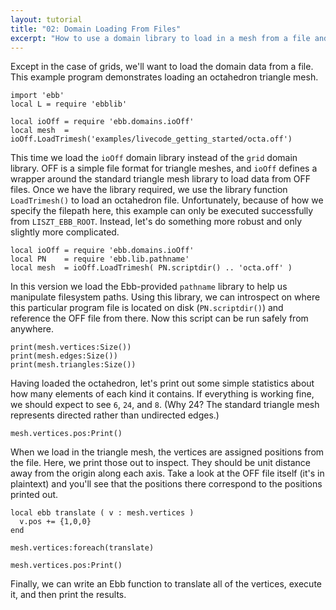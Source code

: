 ```yaml
---
layout: tutorial
title: "02: Domain Loading From Files"
excerpt: "How to use a domain library to load in a mesh from a file and some very basic statistics and computations on that mesh; We use an octahedron to demonstrate."
---
```




Except in the case of grids, we'll want to load the domain data from a file.  This example program demonstrates loading an octahedron triangle mesh.

```
import 'ebb'
local L = require 'ebblib'

local ioOff = require 'ebb.domains.ioOff'
local mesh  = ioOff.LoadTrimesh('examples/livecode_getting_started/octa.off')
```

This time we load the `ioOff` domain library instead of the `grid` domain library.  OFF is a simple file format for triangle meshes, and `ioOff` defines a wrapper around the standard triangle mesh library to load data from OFF files.  Once we have the library required, we use the library function `LoadTrimesh()` to load an octahedron file.  Unfortunately, because of how we specify the filepath here, this example can only be executed successfully from `LISZT_EBB_ROOT`.  Instead, let's do something more robust and only slightly more complicated.

```
local ioOff = require 'ebb.domains.ioOff'
local PN    = require 'ebb.lib.pathname'
local mesh  = ioOff.LoadTrimesh( PN.scriptdir() .. 'octa.off' )
```

In this version we load the Ebb-provided `pathname` library to help us manipulate filesystem paths.  Using this library, we can introspect on where this particular program file is located on disk (`PN.scriptdir()`) and reference the OFF file from there.  Now this script can be run safely from anywhere.

```
print(mesh.vertices:Size())
print(mesh.edges:Size())
print(mesh.triangles:Size())
```

Having loaded the octahedron, let's print out some simple statistics about how many elements of each kind it contains.  If everything is working fine, we should expect to see `6`, `24`, and `8`.  (Why 24?  The standard triangle mesh represents directed rather than undirected edges.)

```
mesh.vertices.pos:Print()
```

When we load in the triangle mesh, the vertices are assigned positions from the file.  Here, we print those out to inspect.  They should be unit distance away from the origin along each axis.  Take a look at the OFF file itself (it's in plaintext) and you'll see that the positions there correspond to the positions printed out.

```
local ebb translate ( v : mesh.vertices )
  v.pos += {1,0,0}
end

mesh.vertices:foreach(translate)

mesh.vertices.pos:Print()
```

Finally, we can write an Ebb function to translate all of the vertices, execute it, and then print the results.


